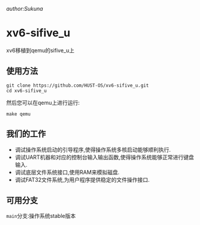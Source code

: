  *author:Sukuna*
 
 # xv6-sifive_u

   xv6移植到qemu的sifive_u上

 ## 使用方法

   ```
   git clone https://github.com/HUST-OS/xv6-sifive_u.git
   cd xv6-sifive_u
   ```

   然后您可以在qemu上进行运行:

   ```
   make qemu
   ```

 ## 我们的工作

   - 调试操作系统启动的引导程序,使得操作系统多核启动能够顺利执行.
   - 调试UART机器和对应的控制台输入输出函数,使得操作系统能够正常进行键盘输入.
   - 调试底层文件系统接口,使用RAM来模拟磁盘.
   - 调试FAT32文件系统,为用户程序提供稳定的文件操作接口.

 ## 可用分支

   `main`分支:操作系统stable版本
